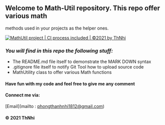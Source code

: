 ## Welcome to Math-Util repository. This repo offer various math
methods used in your projects as the helper ones.

[![MathUtil project | CI process included | ©2021 by ThNhi](https://github.com/ThNhi/math-uti/actions/workflows/mathutil-ci-action.yml/badge.svg)](https://github.com/ThNhi/math-uti/actions/workflows/mathutil-ci-action.yml)

### _You will find in this repo the following stuff:_
* The README.md file itself to demonstrate the MARK DOWN syntax
* .gitignore file itself to notify Git Tool how to upload source code
* MathUtility class to offer various Math functions

#### Have fun with my code and feel free to give me any comment

#### Connect me via: 
[Email](mailto : phongthanhnhi1812@gmail.com)  


#### © 2021 ThNhi
